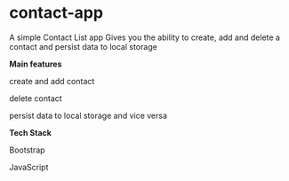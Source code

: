# contact-app
A simple Contact List app
Gives you the ability to create, add and delete a contact and persist data to local storage




**Main features**


create and add contact


delete contact 


persist data to local storage and vice versa

**Tech Stack**


Bootstrap


JavaScript
